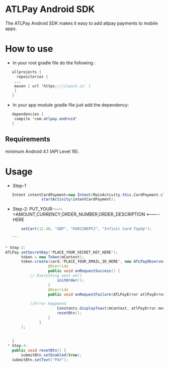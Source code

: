 # ATLPay Android SDK

The ATLPay Android SDK makes it easy to add atlpay payments to mobile apps.

# How to use
* In your root gradle file do the following :
```java
   allprojects {
     repositories {
	...
	maven { url 'https://jitpack.io' }
	}
   }
```
* In your app module gradle file just add the dependency:
```java
   dependencies {
    compile 'com.atlpay.android'
   }
```
## Requirements
 minimum Android 4.1 (API Level 16).
# Usage
* Step-1
```java
   Intent intentCardPayment=new Intent(MainActivity.this,CardPayment.class);
                startActivity(intentCardPayment);
```
* Step-2:
 PUT_YOUR----->AMOUNT,CURRENCY,ORDER_NUMBER,ORDER_DESCRIPTION <----HERE
 ```java
        setCart(12.48, "GBP", "69022BEPF2", "Infinit Card TopUp");
	
	```
	
* Step-3:
 ATLPay.setSecretKey('PLACE_YOUR_SECRET_KEY_HERE');
        token = new Token(mContext);
        token.create(card,'PLACE_YOUR_EMAIL_ID_HERE', new ATLPayObserver() {
                    @Override
                    public void onRequestSuccess() {
		    // Everything went well     
                        initOrder();
                    }
                    @Override
                    public void onRequestFailure(ATLPayError atlPayError) {
                      
			//Error Happened
                        Constants.displayToast(mContext, atlPayError.message, true);
                        resetBtn();
                    }
                }
        );
	
	
    }
  * Step-4:
	public void resetBtn() {
        submitBtn.setEnabled(true);
	submitBtn.setText("PAY");


